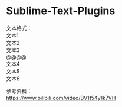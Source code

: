 # Sublime-Text-Plugins

文本格式：<br>
文本1<br>
文本2<br>
文本3<br>
@@@@<br>
文本4<br>
文本5<br>
文本6<br>

参考资料：<br>
https://www.bilibili.com/video/BV1t54y1k7VH
